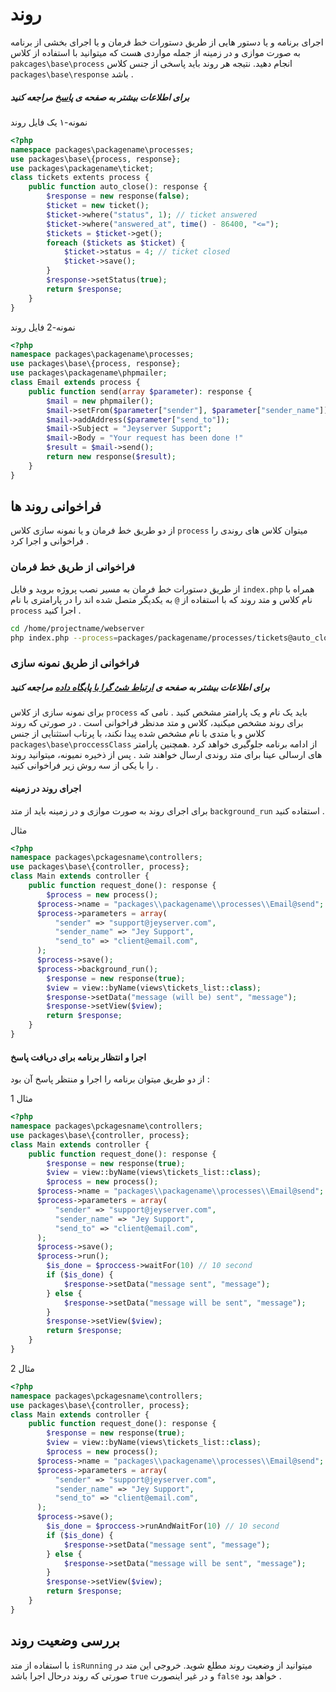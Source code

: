 
# روند
اجرای برنامه و یا دستور هایی از طریق دستورات خط فرمان و یا اجرای بخشی از برنامه به صورت موازی و در زمینه از جمله مواردی هست که میتوانید با استفاده از کلاس `pakcages\base\process` انجام دهید. نتیجه هر روند باید پاسخی از جنس کلاس `packages\base\response` باشد .

##### برای اطلاعات بیشتر به صفحه ی [پاسخ](response.md) مراجعه کنید

نمونه-۱ یک فایل روند
```php
<?php
namespace packages\packagename\processes;
use packages\base\{process, response};
use packages\packagename\ticket;
class tickets extents process {
	public function auto_close(): response {
		$response = new response(false);
		$ticket = new ticket();
		$ticket->where("status", 1); // ticket answered
		$ticket->where("answered_at", time() - 86400, "<=");
		$tickets = $ticket->get();
		foreach ($tickets as $ticket) {
			$ticket->status = 4; // ticket closed
			$ticket->save();
		}
		$response->setStatus(true);
		return $response;
	}
}
``` 
نمونه-2 فایل روند
```php
<?php
namespace packages\packagename\processes;
use packages\base\{process, response};
use packages\packagename\phpmailer;
class Email extends process {
	public function send(array $parameter): response {
		$mail = new phpmailer();
		$mail->setFrom($parameter["sender"], $parameter["sender_name"]);
		$mail->addAddress($parameter["send_to"]);
		$mail->Subject = "Jeyserver Support";
		$mail->Body = "Your request has been done !"
		$result = $mail->send();
		return new response($result);
	}
}
```

## فراخوانی روند ها
از دو طریق خط فرمان و یا نمونه سازی کلاس `process` میتوان کلاس های روندی را فراخوانی و اجرا کرد .

### فراخوانی از طریق خط فرمان
از طریق دستورات خط فرمان به مسیر نصب پروژه بروید و فایل `index.php`  همراه با نام کلاس و متد روند که  با استفاده از `@` به یکدیگر متصل شده اند را در پارامتری با نام `process`  اجرا کنید  .

```bash
cd /home/projectname/webserver
php index.php --process=packages/packagename/processes/tickets@auto_close
```
### فراخوانی از طریق نمونه سازی
##### برای اطلاعات بیشتر به صفحه ی [ارتباط شئ گرا با پایگاه داده](dbObject.md) مراجعه کنید
برای نمونه سازی از کلاس `process` باید یک نام و یک پارامتر مشخص کنید . نامی که برای روند مشخص میکنید، کلاس و متد مدنظر فراخوانی است . در صورتی که روند کلاس و یا متدی با نام مشخص شده پیدا نکند، با پرتاب استثنایی از جنس `packages\base\proccessClass` از ادامه برنامه جلوگیری خواهد کرد .همچنین  پارامتر های ارسالی عینا برای متد روندی ارسال خواهند شد . پس از ذخیره نمیونه، میتوانید روند را با یکی از سه روش زیر فراخوانی کنید .

#### اجرای روند در زمینه
برای اجرای روند به صورت موازی و در زمینه  باید از متد `background_run` استفاده کنید .

مثال
```php
<?php
namespace packages\pckagesname\controllers;
use packages\base\{controller, process};
class Main extends controller {
	public function request_done(): response {
		$process = new process();
      $process->name = "packages\\packagename\\processes\\Email@send";
      $process->parameters = array(
	      "sender" => "support@jeyserver.com",
	      "sender_name" => "Jey Support",
	      "send_to" => "client@email.com",
      );
      $process->save();
      $process->background_run();
  		$response = new response(true);
  		$view = view::byName(views\tickets_list::class);
  		$response->setData("message (will be) sent", "message");
  		$response->setView($view);
  		return $response;
	}
}
```
#### اجرا و انتظار برنامه برای دریافت پاسخ
از دو طریق میتوان برنامه را اجرا و منتظر پاسخ آن بود :

مثال 1
```php
<?php
namespace packages\pckagesname\controllers;
use packages\base\{controller, process};
class Main extends controller {
	public function request_done(): response {
		$response = new response(true);
  		$view = view::byName(views\tickets_list::class);
		$process = new process();
      $process->name = "packages\\packagename\\processes\\Email@send";
      $process->parameters = array(
	      "sender" => "support@jeyserver.com",
	      "sender_name" => "Jey Support",
	      "send_to" => "client@email.com",
      );
      $process->save();
      $process->run();
  		$is_done = $proccess->waitFor(10) // 10 second
	  	if ($is_done) {
		  	$response->setData("message sent", "message");
	  	} else {
		  	$response->setData("message will be sent", "message");
	  	}
  		$response->setView($view);
  		return $response;
	}
}
```
مثال 2
```php
<?php
namespace packages\pckagesname\controllers;
use packages\base\{controller, process};
class Main extends controller {
	public function request_done(): response {
		$response = new response(true);
  		$view = view::byName(views\tickets_list::class);
		$process = new process();
      $process->name = "packages\\packagename\\processes\\Email@send";
      $process->parameters = array(
	      "sender" => "support@jeyserver.com",
	      "sender_name" => "Jey Support",
	      "send_to" => "client@email.com",
      );
      $process->save();
  		$is_done = $proccess->runAndWaitFor(10) // 10 second
	  	if ($is_done) {
		  	$response->setData("message sent", "message");
	  	} else {
		  	$response->setData("message will be sent", "message");
	  	}
  		$response->setView($view);
  		return $response;
	}
}
```
## بررسی وضعیت روند
با استفاده از متد `isRunning`  میتوانید از وضعیت روند مطلع شوید. خروجی این متد در صورتی که روند درحال اجرا باشد `true` و در غیر اینصورت `false` خواهد بود .

